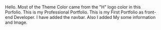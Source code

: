Hello.
Most of the Theme Color came from the "H" logo color in this Porfolio.
This is my Professional Portfolio.
This is my First Portfolio as front-end Developer.
I have added the navbar.
Also I added My some information and Image.
